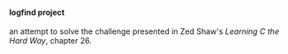 #### logfind project

an attempt to solve the challenge presented in Zed Shaw's _Learning C the Hard Way_, chapter 26.